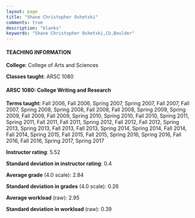 ```yaml
---
layout: page
title: "Shane Christopher Oshetski" 
comments: true
description: "blanks"
keywords: "Shane Christopher Oshetski,CU,Boulder"
---
```

<head>
<script src="https://ajax.googleapis.com/ajax/libs/jquery/2.1.3/jquery.min.js"></script>
<script src="https://dl.dropboxusercontent.com/s/pc42nxpaw1ea4o9/highcharts.js?dl=0"></script>
<!-- <script src="../assets/js/highcharts.js"></script> -->
<style type="text/css">@font-face {
	font-family: "Bebas Neue";
	src: url(https://www.filehosting.org/file/details/544349/BebasNeue Regular.otf) format("opentype");
	}
	h1.Bebas { 
		font-family: "Bebas Neue", Verdana, Tahoma;
	}
</style>
</head>
	   
#### TEACHING INFORMATION

**College**: College of Arts and Sciences

**Classes taught**: ARSC 1080

#### ARSC 1080: College Writing and Research

**Terms taught**: Fall 2006, Fall 2006, Spring 2007, Spring 2007, Fall 2007, Fall 2007, Spring 2008, Spring 2008, Fall 2008, Fall 2008, Spring 2009, Spring 2009, Fall 2009, Fall 2009, Spring 2010, Spring 2010, Fall 2010, Spring 2011, Spring 2011, Fall 2011, Fall 2011, Spring 2012, Fall 2012, Fall 2012, Spring 2013, Spring 2013, Fall 2013, Fall 2013, Spring 2014, Spring 2014, Fall 2014, Fall 2014, Spring 2015, Fall 2015, Fall 2015, Spring 2016, Spring 2016, Fall 2016, Fall 2016, Spring 2017, Spring 2017

**Instructor rating**: 5.52

**Standard deviation in instructor rating**: 0.4

**Average grade** (4.0 scale): 2.84

**Standard deviation in grades** (4.0 scale): 0.26

**Average workload** (raw): 2.95

**Standard deviation in workload** (raw): 0.39

